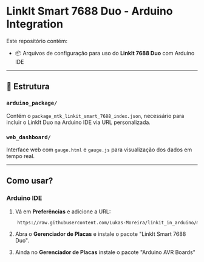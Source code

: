 # LinkIt Smart 7688 Duo - Arduino Integration

Este repositório contém:

- 📦 Arquivos de configuração para uso do **LinkIt 7688 Duo** com Arduino IDE
<!-- - 🌡 Backend em **FastAPI** para coleta de dados de temperatura e umidade via serial
- 📊 Dashboard web com indicadores visuais em tempo real
- 🗃 Script SQL para criação do banco de dados MySQL -->

---

## 📁 Estrutura

### `arduino_package/`
Contém o `package_mtk_linkit_smart_7688_index.json`, necessário para incluir o LinkIt Duo na Arduino IDE via URL personalizada.

<!-- ### `fastapi_backend/`
- `fastapi.py`: API para inserção e leitura dos dados de temperatura e umidade.
- `linkit7688.py`: Leitura serial dos dados e envio para a API.
- `tempdata.sql`: Criação da tabela no banco de dados MySQL. -->

### `web_dashboard/`
Interface web com `gauge.html` e `gauge.js` para visualização dos dados em tempo real.

---

## Como usar?

### Arduino IDE

1. Vá em **Preferências** e adicione a URL:

```bash 
    https://raw.githubusercontent.com/Lukas-Moreira/linkit_in_arduino/main/arduino_package/package_mtk_linkit_smart_7688_index.json
```

2. Abra o **Gerenciador de Placas** e instale o pacote "LinkIt Smart 7688 Duo".

3. Ainda no **Gerenciador de Placas** instale o pacote "Arduino AVR Boards"